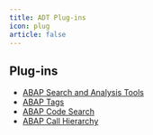 ```yaml
---
title: ADT Plug-ins
icon: plug
article: false
---
```


## Plug-ins

- [ABAP Search and Analysis Tools](abap-search-and-analysis-tools/)
- [ABAP Tags](./abap-tags/)  <Badge text="Beta" type="warning" />
- [ABAP Code Search](./abap-code-search/)
- [ABAP Call Hierarchy](./abap-callhierarchy/)
